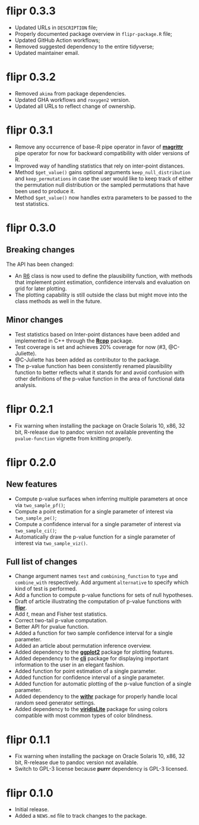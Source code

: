 # flipr 0.3.3

- Updated URLs in `DESCRIPTION` file;
- Properly documented package overview in `flipr-package.R` file;
- Updated GitHub Action workflows;
- Removed suggested dependency to the entire tidyverse;
- Updated maintainer email.

# flipr 0.3.2

- Removed `akima` from package dependencies.
- Updated GHA workflows and `roxygen2` version.
- Updated all URLs to reflect change of ownership.

# flipr 0.3.1

- Remove any occurrence of base-R pipe operator in favor of [**magrittr**](https://magrittr.tidyverse.org) pipe operator for now for backward compatibility with older versions of R.
- Improved way of handling statistics that rely on inter-point distances.
- Method `$get_value()` gains optional arguments `keep_null_distribution` and `keep_permutations` in case the user would like to keep track of either the permutation null distribution or the sampled permutations that have been used to produce it.
- Method `$get_value()` now handles extra parameters to be passed to the test statistics.

# flipr 0.3.0

## Breaking changes

The API has been changed:

* An [R6](https://r6.r-lib.org) class is now used to define the plausibility function, with methods that implement point estimation, confidence intervals and evaluation on grid for later plotting.
* The plotting capability is still outside the class but might move into the class methods as well in the future.

## Minor changes

* Test statistics based on Inter-point distances have been added and implemented in C++ through the [**Rcpp**](http://dirk.eddelbuettel.com/code/rcpp.html) package.
* Test coverage is set and achieves 20% coverage for now (#3, @C-Juliette).
* @C-Juliette has been added as contributor to the package.
* The p-value function has been consistently renamed plausibility function to better reflects what it stands for and avoid confusion with other definitions of the p-value function in the area of functional data analysis.

# flipr 0.2.1

* Fix warning when installing the package on Oracle Solaris 10, x86, 32 bit,
R-release due to pandoc version not available preventing the `pvalue-function` vignette from knitting properly.

# flipr 0.2.0

## New features

* Compute p-value surfaces when inferring multiple parameters at once via
`two_sample_pf()`;
* Compute a point estimation for a single parameter of interest via
`two_sample_pe()`;
* Compute a confidence interval for a single parameter of interest via
`two_sample_ci()`;
* Automatically draw the p-value function for a single parameter of interest via
`two_sample_viz()`.

## Full list of changes

* Change argument names `test` and `combining_function` to `type` and
`combine_with` respectively. Add argument `alternative` to specify which kind of
test is performed.
* Add a function to compute p-value functions for sets of null hypotheses.
* Draft of article illustrating the computation of p-value functions with
[**flipr**](https://lmjl-alea.github.io/flipr/).
* Add $t$, mean and Fisher test statistics.
* Correct two-tail p-value computation.
* Better API for pvalue function.
* Added a function for two sample confidence interval for a single parameter.
* Added an article about permutation inference overview.
* Added dependency to the [**ggplot2**](https://ggplot2.tidyverse.org) package
for plotting features.
* Added dependency to the [**cli**](https://cli.r-lib.org) package for
displaying important information to the user in an elegant fashion.
* Added function for point estimation of a single parameter.
* Added function for confidence interval of a single parameter.
* Added function for automatic plotting of the p-value function of a single
parameter.
* Added dependency to the [**withr**](https://withr.r-lib.org) package for
properly handle local random seed generator settings.
* Added dependency to the
[**viridisLite**](https://github.com/sjmgarnier/viridisLite) package for using
colors compatible with most common types of color blindness.

# flipr 0.1.1

* Fix warning when installing the package on Oracle Solaris 10, x86, 32 bit,
R-release due to pandoc version not available.
* Switch to GPL-3 license because **purrr** dependency is GPL-3 licensed.

# flipr 0.1.0

* Initial release.
* Added a `NEWS.md` file to track changes to the package.
